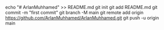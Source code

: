 echo "# ArlanMuhhamed" >> README.md
git init
git add README.md
git commit -m "first commit"
git branch -M main
git remote add origin https://github.com/ArlanMuhhamed/ArlanMuhhamed.git
git push -u origin main
